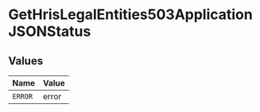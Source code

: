 # GetHrisLegalEntities503ApplicationJSONStatus


## Values

| Name    | Value   |
| ------- | ------- |
| `ERROR` | error   |